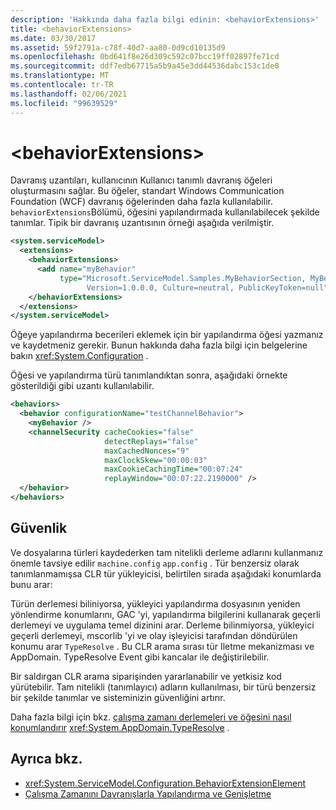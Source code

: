 ```yaml
---
description: 'Hakkında daha fazla bilgi edinin: <behaviorExtensions>'
title: <behaviorExtensions>
ms.date: 03/30/2017
ms.assetid: 59f2791a-c78f-40d7-aa80-0d9cd10135d9
ms.openlocfilehash: 0bd641f8e26d309c592c07bcc19ff02897fe71cd
ms.sourcegitcommit: ddf7edb67715a5b9a45e3dd44536dabc153c1de0
ms.translationtype: MT
ms.contentlocale: tr-TR
ms.lasthandoff: 02/06/2021
ms.locfileid: "99639529"
---
```

# \<behaviorExtensions>

Davranış uzantıları, kullanıcının Kullanıcı tanımlı davranış öğeleri oluşturmasını sağlar. Bu öğeler, standart Windows Communication Foundation (WCF) davranış öğelerinden daha fazla kullanılabilir. `behaviorExtensions`Bölümü, öğesini yapılandırmada kullanılabilecek şekilde tanımlar. Tipik bir davranış uzantısının örneği aşağıda verilmiştir.  
  
```xml  
<system.serviceModel>
  <extensions>
    <behaviorExtensions>
      <add name="myBehavior"
           type="Microsoft.ServiceModel.Samples.MyBehaviorSection, MyBehavior,
                 Version=1.0.0.0, Culture=neutral, PublicKeyToken=null" />
    </behaviorExtensions>
  </extensions>
</system.serviceModel>
```  
  
 Öğeye yapılandırma becerileri eklemek için bir yapılandırma öğesi yazmanız ve kaydetmeniz gerekir. Bunun hakkında daha fazla bilgi için belgelerine bakın <xref:System.Configuration> .  
  
 Öğesi ve yapılandırma türü tanımlandıktan sonra, aşağıdaki örnekte gösterildiği gibi uzantı kullanılabilir.  
  
```xml  
<behaviors>
  <behavior configurationName="testChannelBehavior">
    <myBehavior />
    <channelSecurity cacheCookies="false"
                     detectReplays="false"
                     maxCachedNonces="9"
                     maxClockSkew="00:00:03"
                     maxCookieCachingTime="00:07:24"
                     replayWindow="00:07:22.2190000" />
  </behavior>
</behaviors>
```  
  
## <a name="security"></a>Güvenlik  

 Ve dosyalarına türleri kaydederken tam nitelikli derleme adlarını kullanmanız önemle tavsiye edilir `machine.config` `app.config` . Tür benzersiz olarak tanımlanmamışsa CLR tür yükleyicisi, belirtilen sırada aşağıdaki konumlarda bunu arar:  
  
 Türün derlemesi biliniyorsa, yükleyici yapılandırma dosyasının yeniden yönlendirme konumlarını, GAC 'yi, yapılandırma bilgilerini kullanarak geçerli derlemeyi ve uygulama temel dizinini arar. Derleme bilinmiyorsa, yükleyici geçerli derlemeyi, mscorlib 'yi ve olay işleyicisi tarafından döndürülen konumu arar `TypeResolve` . Bu CLR arama sırası tür Iletme mekanizması ve AppDomain. TypeResolve Event gibi kancalar ile değiştirilebilir.  
  
 Bir saldırgan CLR arama siparişinden yararlanabilir ve yetkisiz kod yürütebilir. Tam nitelikli (tanımlayıcı) adların kullanılması, bir türü benzersiz bir şekilde tanımlar ve sisteminizin güvenliğini artırır.  
  
 Daha fazla bilgi için bkz. [çalışma zamanı derlemeleri ve öğesini nasıl konumlandırır](../../../deployment/how-the-runtime-locates-assemblies.md) <xref:System.AppDomain.TypeResolve> .  
  
## <a name="see-also"></a>Ayrıca bkz.

- <xref:System.ServiceModel.Configuration.BehaviorExtensionElement>
- [Çalışma Zamanını Davranışlarla Yapılandırma ve Genişletme](../../../wcf/extending/configuring-and-extending-the-runtime-with-behaviors.md)
